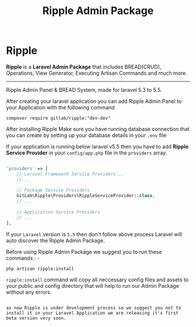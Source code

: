 <p align="center"><h1 align="center">Ripple Admin Package</h1></p>
<p align="center">
<a href="https://packagist.org/packages/gitlab/ripple"><img src="https://poser.pugx.org/gitlab/ripple/v/stable" alt=""></a>
<a href="https://packagist.org/packages/gitlab/ripple"><img src="https://poser.pugx.org/gitlab/ripple/v/unstable" alt=""></a>
<a href="https://packagist.org/packages/gitlab/ripple"><img src="https://poser.pugx.org/gitlab/ripple/downloads" alt=""></a>
<a href="https://packagist.org/packages/gitlab/ripple"><img src="https://poser.pugx.org/gitlab/ripple/license" alt=""></a>
</p>

# Ripple

<strong>Ripple</strong> is a <strong>Laravel Admin Package</strong> that includes BREAD(CRUD), Operations, View Generator, Executing Artisan Commands and much more.
<hr>
Ripple Admin Panel & BREAD System, made for laravel 5.3 to 5.5.

After creating your laravel application you can add Ripple Admin Panel to your Application with the following command
```
composer require gitlab/ripple:"dev-dev"
```

After installing Ripple Make sure you have running database connection that you can create by setting up your database details in your <code>.env</code> file

If your application is running below laravel v5.5 then you have to add <strong>Ripple Service Provider</strong> in your <code>config/app.php</code> file in the <code>providers</code> array.

```php

'providers' => [
    // Laravel Framework Service Providers...
    //...
    
    // Package Service Providers
    GitLab\Ripple\Providers\RippleServiceProvider::class,
    // ...
    
    // Application Service Providers
    // ...
],

```

If your <code>Laravel</code> version is <code>5.5</code> then don't follow above process Laravel will auto discover the Ripple Admin Package.

Before using Ripple Admin Package we suggest you to run these commands : -

```
php artisan ripple:install
```

<code>ripple:install</code> command will copy all neccessary config files and assets to your public and config directory that will help to run our Admin Package without any errors.

<code>
as now Ripple is under development process so we suggest you not to install it in your Laravel Application we are releasing it's first beta version very soon.
</code>


